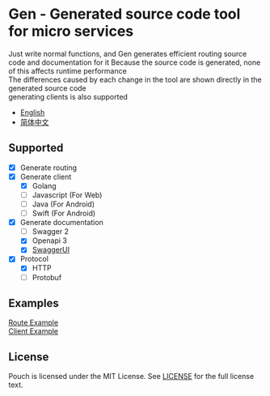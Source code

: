 # Gen - Generated source code tool for micro services

Just write normal functions, and Gen generates efficient routing source code and documentation for it
Because the source code is generated, none of this affects runtime performance  
The differences caused by each change in the tool are shown directly in the generated source code  
generating clients is also supported  

- [English](https://github.com/wzshiming/gen/blob/master/README.md)
- [简体中文](https://github.com/wzshiming/gen/blob/master/README_cn.md)

## Supported

- [X] Generate routing
- [X] Generate client
  - [X] Golang
  - [ ] Javascript (For Web)
  - [ ] Java (For Android)
  - [ ] Swift (For Android)
- [X] Generate documentation
  - [ ] Swagger 2
  - [X] Openapi 3
  - [X] [SwaggerUI](https://github.com/swagger-api/swagger-ui)
- [X] Protocol
  - [X] HTTP
  - [ ] Protobuf

## Examples

[Route Example](https://github.com/wzshiming/gen/blob/master/examples/route1/)  
[Client Example](https://github.com/wzshiming/gen/blob/master/examples/client1/)  

## License

Pouch is licensed under the MIT License. See [LICENSE](https://github.com/wzshiming/gen/blob/master/LICENSE) for the full license text.
